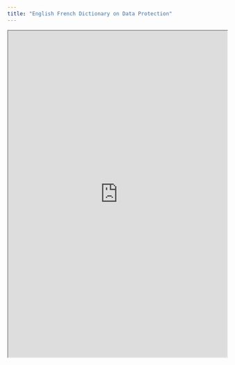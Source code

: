 ```yaml
---
title: "English French Dictionary on Data Protection"
---
```



<iframe height="750" width="100%" src="https://ewelton.github.io/ktest/wiki.html#English%20French%20Dictionary%20on%20Data%20Protection"></iframe>

